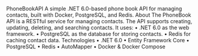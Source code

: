 PhoneBookAPI
A simple .NET 6.0-based phone book API for managing contacts, built with Docker, PostgreSQL, and Redis.
About
The PhoneBook API is a RESTful service for managing contacts. The API supports creating, updating, deleting, and searching contacts. It uses:
•	.NET 6.0 as the web framework.
•	PostgreSQL as the database for storing contacts.
•	Redis for caching contact data.
Technologies
•	.NET 6.0
•	Entity Framework Core
•	PostgreSQL
•	Redis
•	AutoMapper
•	Docker & Docker Compose

